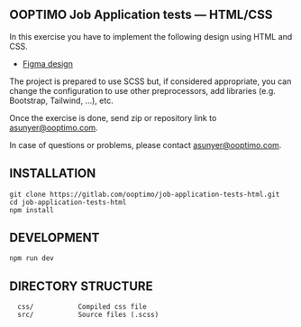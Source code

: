 OOPTIMO Job Application tests — HTML/CSS
------------

In this exercise you have to implement the following design using HTML and CSS.

- [Figma design](https://www.figma.com/file/ebulzNn90zno6oiKBqtKMP/Web-developer-%E2%80%94-HTML%2FCSS-Test?type=design&node-id=0%3A1&mode=dev)

The project is prepared to use SCSS but, if considered appropriate, you can change the configuration to use other preprocessors, add libraries (e.g. Bootstrap, Tailwind, ...), etc.

Once the exercise is done, send zip or repository link to [asunyer@ooptimo.com](mailto:asunyer@ooptimo.com).

In case of questions or problems, please contact [asunyer@ooptimo.com](mailto:asunyer@ooptimo.com).


INSTALLATION
------------

```
git clone https://gitlab.com/ooptimo/job-application-tests-html.git
cd job-application-tests-html
npm install
```

DEVELOPMENT
------------
```
npm run dev
```

DIRECTORY STRUCTURE
-------------------

      css/           Compiled css file
      src/           Source files (.scss)
